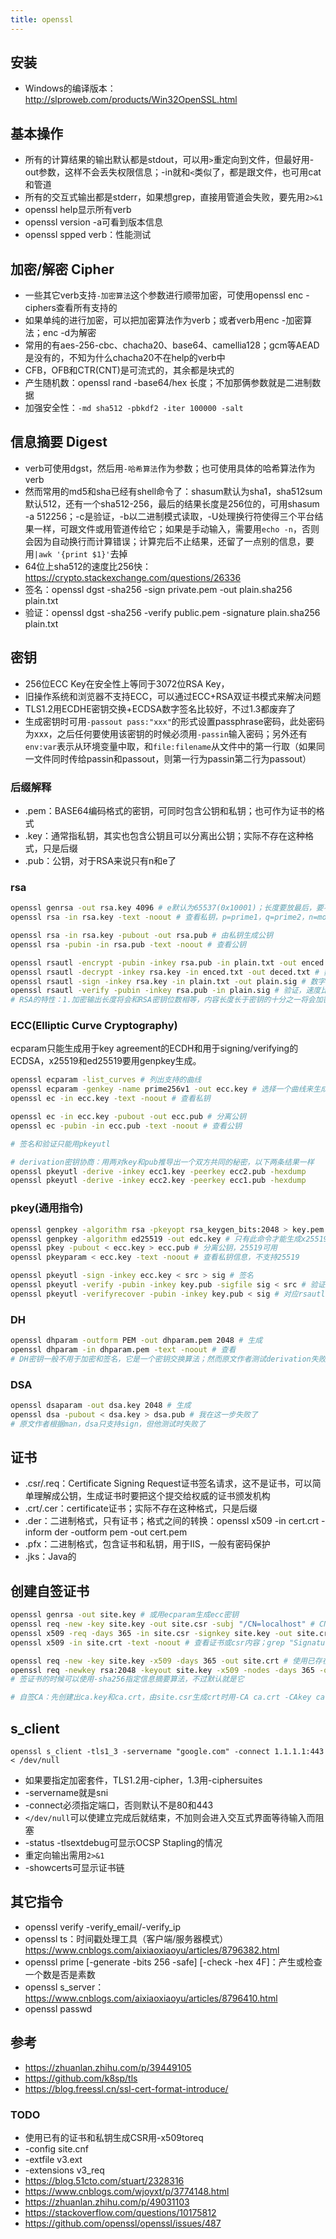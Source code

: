 ```yaml
---
title: openssl
---
```


## 安装

* Windows的编译版本：http://slproweb.com/products/Win32OpenSSL.html

## 基本操作

* 所有的计算结果的输出默认都是stdout，可以用`>`重定向到文件，但最好用-out参数，这样不会丢失权限信息；-in就和`<`类似了，都是跟文件，也可用cat和管道
* 所有的交互式输出都是stderr，如果想grep，直接用管道会失败，要先用`2>&1`
* openssl help显示所有verb
* openssl version -a可看到版本信息
* openssl spped verb：性能测试

## 加密/解密 Cipher

* 一些其它verb支持`-加密算法`这个参数进行顺带加密，可使用openssl enc -ciphers查看所有支持的
* 如果单纯的进行加密，可以把加密算法作为verb；或者verb用enc -加密算法；enc -d为解密
* 常用的有aes-256-cbc、chacha20、base64、camellia128；gcm等AEAD是没有的，不知为什么chacha20不在help的verb中
* CFB，OFB和CTR(CNT)是可流式的，其余都是块式的
* 产生随机数：openssl rand -base64/hex 长度；不加那俩参数就是二进制数据
* 加强安全性：`-md sha512 -pbkdf2 -iter 100000 -salt`

## 信息摘要 Digest

* verb可使用dgst，然后用`-哈希算法`作为参数；也可使用具体的哈希算法作为verb
* 然而常用的md5和sha已经有shell命令了：shasum默认为sha1，sha512sum默认512，还有一个sha512-256，最后的结果长度是256位的，可用shasum -a 512256；-c是验证，-b以二进制模式读取，-U处理换行符使得三个平台结果一样，可跟文件或用管道传给它；如果是手动输入，需要用`echo -n`，否则会因为自动换行而计算错误；计算完后不止结果，还留了一点别的信息，要用`|awk '{print $1}'`去掉
* 64位上sha512的速度比256快：https://crypto.stackexchange.com/questions/26336
* 签名：openssl dgst -sha256 -sign private.pem -out plain.sha256 plain.txt
* 验证：openssl dgst -sha256 -verify public.pem -signature plain.sha256 plain.txt

## 密钥

* 256位ECC Key在安全性上等同于3072位RSA Key，
* 旧操作系统和浏览器不支持ECC，可以通过ECC+RSA双证书模式来解决问题
* TLS1.2用ECDHE密钥交换+ECDSA数字签名比较好，不过1.3都废弃了
* 生成密钥时可用`-passout pass:"xxx"`的形式设置passphrase密码，此处密码为xxx，之后任何要使用该密钥的时候必须用`-passin`输入密码；另外还有`env:var`表示从环境变量中取，和`file:filename`从文件中的第一行取（如果同一文件同时传给passin和passout，则第一行为passin第二行为passout）

### 后缀解释

* .pem：BASE64编码格式的密钥，可同时包含公钥和私钥；也可作为证书的格式
* .key：通常指私钥，其实也包含公钥且可以分离出公钥；实际不存在这种格式，只是后缀
* .pub：公钥，对于RSA来说只有n和e了

### rsa

```bash
openssl genrsa -out rsa.key 4096 # e默认为65537(0x10001)；长度要放最后，要不就在前面加-genkey，默认2048；chrome已不支持1024位的了
openssl rsa -in rsa.key -text -noout # 查看私钥，p=prime1，q=prime2，n=modulus，e=publicExponent，d=privateExponent，exponent1=d mod (p-1)，exponent2=d mod (q-1)，coefficient=(inverse of q) mod p；不加-noout会在最后又把文件内容输出一遍

openssl rsa -in rsa.key -pubout -out rsa.pub # 由私钥生成公钥
openssl rsa -pubin -in rsa.pub -text -noout # 查看公钥

openssl rsautl -encrypt -pubin -inkey rsa.pub -in plain.txt -out enced.txt # 数据加密；也可用-certin证书中的公钥加密
openssl rsautl -decrypt -inkey rsa.key -in enced.txt -out deced.txt # 数据解密
openssl rsautl -sign -inkey rsa.key -in plain.txt -out plain.sig # 数字签名，实际使用时plain.txt中应为真正文件的哈希
openssl rsautl -verify -pubin -inkey rsa.pub -in plain.sig # 验证，速度比签名快得多
# RSA的特性：1.加密输出长度将会和RSA密钥位数相等，内容长度长于密钥的十分之一将会加密失败。2.签名就是加密，验证就是解密且能知道原来的内容。
```

### ECC(Elliptic Curve Cryptography)

ecparam只能生成用于key agreement的ECDH和用于signing/verifying的ECDSA，x25519和ed25519要用genpkey生成。

```bash
openssl ecparam -list_curves # 列出支持的曲线
openssl ecparam -genkey -name prime256v1 -out ecc.key # 选择一个曲线来生成密钥；此曲线也叫secp256r1
openssl ec -in ecc.key -text -noout # 查看私钥

openssl ec -in ecc.key -pubout -out ecc.pub # 分离公钥
openssl ec -pubin -in ecc.pub -text -noout # 查看公钥

# 签名和验证只能用pkeyutl

# derivation密钥协商：用两对key和pub推导出一个双方共同的秘密，以下两条结果一样
openssl pkeyutl -derive -inkey ecc1.key -peerkey ecc2.pub -hexdump
openssl pkeyutl -derive -inkey ecc2.key -peerkey ecc1.pub -hexdump
```

### pkey(通用指令)

```bash
openssl genpkey -algorithm rsa -pkeyopt rsa_keygen_bits:2048 > key.pem # 生成密钥
openssl genpkey -algorithm ed25519 -out edc.key # 只有此命令才能生成x25519和ed25519
openssl pkey -pubout < ecc.key > ecc.pub # 分离公钥，25519可用
openssl pkeyparam < ecc.key -text -noout # 查看私钥信息，不支持25519

openssl pkeyutl -sign -inkey ecc.key < src > sig # 签名
openssl pkeyutl -verify -pubin -inkey key.pub -sigfile sig < src # 验证原文件的有效性
openssl pkeyutl -verifyrecover -pubin -inkey key.pub < sig # 对应rsautl的verify，但我测试RSA时说The input data looks too long to be a hash；ECC不支持此指令
```

### DH

```bash
openssl dhparam -outform PEM -out dhparam.pem 2048 # 生成
openssl dhparam -in dhparam.pem -text -noout # 查看
# DH密钥一般不用于加密和签名，它是一个密钥交换算法；然而原文作者测试derivation失败了
```

### DSA

```bash
openssl dsaparam -out dsa.key 2048 # 生成
openssl dsa -pubout < dsa.key > dsa.pub # 我在这一步失败了
# 原文作者根据man，dsa只支持sign，但他测试时失败了
```

## 证书

* .csr/.req：Certificate Signing Request证书签名请求，这不是证书，可以简单理解成公钥，生成证书时要把这个提交给权威的证书颁发机构
* .crt/.cer：certificate证书；实际不存在这种格式，只是后缀
* .der：二进制格式，只有证书；格式之间的转换：openssl x509 -in cert.crt -inform der -outform pem -out cert.pem
* .pfx：二进制格式，包含证书和私钥，用于IIS，一般有密码保护
* .jks：Java的

## 创建自签证书

```bash
openssl genrsa -out site.key # 或用ecparam生成ecc密钥
openssl req -new -key site.key -out site.csr -subj "/CN=localhost" # CN为CommonName一般是域名全称，/C是国家；如果不加会进入交互模式
openssl x509 -req -days 365 -in site.csr -signkey site.key -out site.crt # 自签生成证书，版本是1
openssl x509 -in site.crt -text -noout # 查看证书或csr内容；grep "Signature Algorithm"能看到算法，-subject可以看到信息字段

openssl req -new -key site.key -x509 -days 365 -out site.crt # 使用已存在的密钥创建证书，跳过生成csr，但仍需指定想要的字段；版本是3
openssl req -newkey rsa:2048 -keyout site.key -x509 -nodes -days 365 -out site.crt # 一步完成；nodes为不加密密钥，无此参数时会交互时询问
# 签证书的时候可以使用-sha256指定信息摘要算法，不过默认就是它

# 自签CA：先创建出ca.key和ca.crt，由site.csr生成crt时用-CA ca.crt -CAkey ca.key -CAcreateserial即可；验证用openssl verify -CAfile ca.pem site.crt；另外也有单独的ca verb
```

## s_client

```
openssl s_client -tls1_3 -servername "google.com" -connect 1.1.1.1:443 < /dev/null
```

* 如果要指定加密套件，TLS1.2用-cipher，1.3用-ciphersuites
* -servername就是sni
* -connect必须指定端口，否则默认不是80和443
* `</dev/null`可以使建立完成后就结束，不加则会进入交互式界面等待输入而阻塞
* -status -tlsextdebug可显示OCSP Stapling的情况
* 重定向输出需用`2>&1`
* -showcerts可显示证书链

## 其它指令

* openssl verify -verify_email/-verify_ip
* openssl ts：时间戳处理工具（客户端/服务器模式）https://www.cnblogs.com/aixiaoxiaoyu/articles/8796382.html
* openssl prime [-generate -bits 256 -safe] [-check -hex 4F]：产生或检查一个数是否是素数
* openssl s_server：https://www.cnblogs.com/aixiaoxiaoyu/articles/8796410.html
* openssl passwd

## 参考

* https://zhuanlan.zhihu.com/p/39449105
* https://github.com/k8sp/tls
* https://blog.freessl.cn/ssl-cert-format-introduce/

### TODO

* 使用已有的证书和私钥生成CSR用-x509toreq
* -config site.cnf
* -extfile v3.ext
* -extensions v3_req
* https://blog.51cto.com/stuart/2328316
* https://www.cnblogs.com/wjoyxt/p/3774148.html
* https://zhuanlan.zhihu.com/p/49031103
* https://stackoverflow.com/questions/10175812
* https://github.com/openssl/openssl/issues/487
